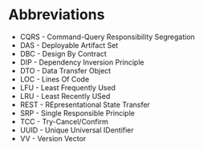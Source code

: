 # Abbreviations

* CQRS - Command-Query Responsibility Segregation
* DAS - Deployable Artifact Set
* DBC - Design By Contract
* DIP - Dependency Inversion Principle
* DTO - Data Transfer Object
* LOC - Lines Of Code
* LFU - Least Frequently Used
* LRU - Least Recently USed
* REST - REpresentational State Transfer
* SRP - Single Responsible Principle
* TCC - Try-Cancel/Confirm
* UUID - Unique Universal IDentifier
* VV - Version Vector